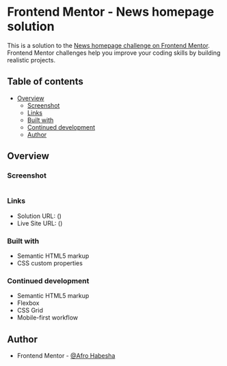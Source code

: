# Frontend Mentor - News homepage solution

This is a solution to the [News homepage challenge on Frontend Mentor](https://www.frontendmentor.io/challenges/news-homepage-H6SWTa1MFl). Frontend Mentor challenges help you improve your coding skills by building realistic projects. 

## Table of contents

- [Overview](#overview)
  - [Screenshot](#screenshot)
  - [Links](#links)
  - [Built with](#built-with)
  - [Continued development](#continued-development)
  - [Author](#author)

## Overview

### Screenshot

![]()

### Links

- Solution URL: ()
- Live Site URL: ()

### Built with

- Semantic HTML5 markup
- CSS custom properties

### Continued development

- Semantic HTML5 markup
- Flexbox
- CSS Grid
- Mobile-first workflow

## Author

- Frontend Mentor - [@Afro Habesha](https://www.frontendmentor.io/profile/AfroHabesha)
